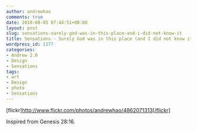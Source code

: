 ```yaml
---
author: andrewhao
comments: true
date: 2010-08-05 07:44:51+00:00
layout: post
slug: sensations-surely-god-was-in-this-place-and-i-did-not-know-it
title: Sensations - Surely God was in this place (and I did not know it)
wordpress_id: 1177
categories:
- Andrew 2.0
- Design
- Sensations
tags:
- art
- Design
- photo
- Sensations
---
```


[flickr]http://www.flickr.com/photos/andrewhao/4862071313[/flickr]

Inspired from Genesis 28:16.
